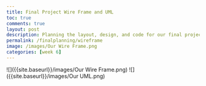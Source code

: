 ```yaml
---
title: Final Project Wire Frame and UML
toc: true
comments: true
layout: post
description: Planning the layout, design, and code for our final project.
permalink: /finalplanning/wireframe
image: /images/Our Wire Frame.png
categories: [week 6]
---
```



![]({{site.baseurl}}/images/Our Wire Frame.png)
![]({{site.baseurl}}/images/Our UML.png)